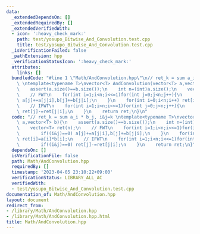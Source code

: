 ```yaml
---
data:
  _extendedDependsOn: []
  _extendedRequiredBy: []
  _extendedVerifiedWith:
  - icon: ':heavy_check_mark:'
    path: test/yosupo_Bitwise_And_Convolution.test.cpp
    title: test/yosupo_Bitwise_And_Convolution.test.cpp
  _isVerificationFailed: false
  _pathExtension: hpp
  _verificationStatusIcon: ':heavy_check_mark:'
  attributes:
    links: []
  bundledCode: "#line 1 \"Math/AndConvolution.hpp\"\n// ret_k = sum a_i * b_j, i&j=k\
    \ \ntemplate<typename T>\nvector<T> AndConvolution(vector<T> a,vector<T> b){\n\
    \    assert(a.size()==b.size());\n    int n=(int)a.size();\n    vector<T> ret(n);\n\
    \    // FWT\n    for(int i=1;i<n;i<<=1)for(int j=0;j<n;j++){\n        if((i&j)==0)\
    \ a[j]+=a[j|i],b[j]+=b[j|i];\n    }\n    for(int i=0;i<n;i++) ret[i]=a[i]*b[i];\n\
    \    // IFWT\n    for(int i=1;i<n;i<<=1)for(int j=0;j<n;j++){\n        if((i&j)==0)\
    \ ret[j]-=ret[j|i];\n    }\n    return ret;\n}\n"
  code: "// ret_k = sum a_i * b_j, i&j=k \ntemplate<typename T>\nvector<T> AndConvolution(vector<T>\
    \ a,vector<T> b){\n    assert(a.size()==b.size());\n    int n=(int)a.size();\n\
    \    vector<T> ret(n);\n    // FWT\n    for(int i=1;i<n;i<<=1)for(int j=0;j<n;j++){\n\
    \        if((i&j)==0) a[j]+=a[j|i],b[j]+=b[j|i];\n    }\n    for(int i=0;i<n;i++)\
    \ ret[i]=a[i]*b[i];\n    // IFWT\n    for(int i=1;i<n;i<<=1)for(int j=0;j<n;j++){\n\
    \        if((i&j)==0) ret[j]-=ret[j|i];\n    }\n    return ret;\n}"
  dependsOn: []
  isVerificationFile: false
  path: Math/AndConvolution.hpp
  requiredBy: []
  timestamp: '2023-04-05 23:10:22+09:00'
  verificationStatus: LIBRARY_ALL_AC
  verifiedWith:
  - test/yosupo_Bitwise_And_Convolution.test.cpp
documentation_of: Math/AndConvolution.hpp
layout: document
redirect_from:
- /library/Math/AndConvolution.hpp
- /library/Math/AndConvolution.hpp.html
title: Math/AndConvolution.hpp
---
```

